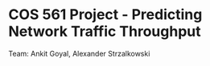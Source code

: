 # COS 561 Project - Predicting Network Traffic Throughput
Team: Ankit Goyal, Alexander Strzalkowski 
